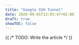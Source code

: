```yaml
---
title: "Google SSH Tunnel"
date: 2020-09-01T13:03:47+02:00
draft: true
showTOC: false
---
```


{{ /* TODO: Write the article */ }}